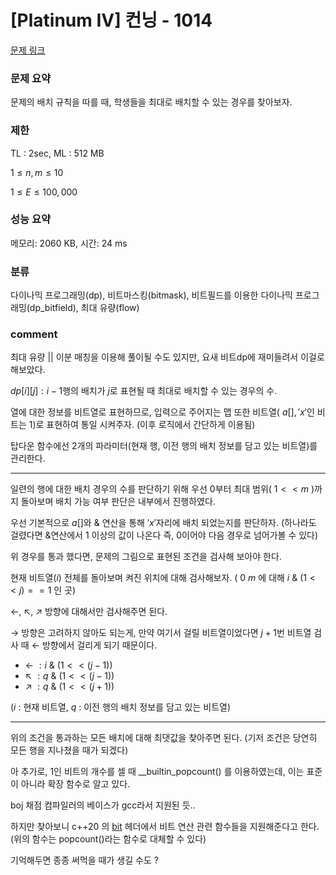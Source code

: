 
# [Platinum IV] 컨닝 - 1014

[문제 링크](https://www.acmicpc.net/problem/1014)

### 문제 요약

<p> 문제의 배치 규칙을 따를 때, 학생들을 최대로 배치할 수 있는 경우를 찾아보자. </p>

### 제한

TL : 2sec, ML : 512 MB

$1 ≤ n, m ≤ 10$

$1 ≤ E ≤ 100,000$

### 성능 요약

메모리: 2060 KB, 시간: 24 ms

### 분류

다이나믹 프로그래밍(dp), 비트마스킹(bitmask), 비트필드를 이용한 다이나믹 프로그래밍(dp_bitfield), 최대 유량(flow)

### comment

최대 유량 || 이분 매칭을 이용해 풀이될 수도 있지만, 요새 비트dp에 재미들려서 이걸로 해보았다.

$dp[i][j] : i - 1$행의 배치가 $j$로 표현될 때 최대로 배치할 수 있는 경우의 수.

열에 대한 정보를 비트열로 표현하므로, 입력으로 주어지는 맵 또한 비트열( $a[], 'x'$인 비트는 1)로 표현하여 통일 시켜주자. (이후 로직에서 간단하게 이용됨)

탑다운 함수에선 2개의 파라미터(현재 행, 이전 행의 배치 정보를 담고 있는 비트열)를 관리한다.

-----------------------------------------------------------------------------------------------------------------------------------------------------------------------

일련의 행에 대한 배치 경우의 수를 판단하기 위해 우선 0부터 최대 범위( $1 << m$ )까지 돌아보며 배치 가능 여부 판단은 내부에서 진행하였다.

우선 기본적으로 $a[]$와 & 연산을 통해 $'x'$자리에 배치 되었는지를 판단하자. (하나라도 걸렸다면 &연산에서 1 이상의 값이 나온다 즉, 0이어야 다음 경우로 넘어가볼 수 있다)

위 경우를 통과 했다면, 문제의 그림으로 표현된 조건을 검사해 보아야 한다.

현재 비트열($i$) 전체를 돌아보며 켜진 위치에 대해 검사해보자. ( $0 ~ m$ 에 대해 $i$ & $(1 << j) == 1$ 인 곳)

←, ↖, ↗ 방향에 대해서만 검사해주면 된다.

→ 방향은 고려하지 않아도 되는게, 만약 여기서 걸릴 비트열이었다면 $j + 1$번 비트열 검사 때 ← 방향에서 걸리게 되기 때문이다.

* ←  $: i$ & $(1 << (j - 1))$
* ↖ $: q$ & $(1 << (j - 1))$
* ↗ $: q$ & $(1 << (j + 1))$

($i$ : 현재 비트열, $q$ : 이전 행의 배치 정보를 담고 있는 비트열)

-----------------------------------------------------------------------------------------------------------------------------------------------------------------------

위의 조건을 통과하는 모든 배치에 대해 최댓값을 찾아주면 된다. (기저 조건은 당연히 모든 행을 지나쳤을 때가 되겠다)

아 추가로, 1인 비트의 개수를 셀 때 __builtin_popcount() 를 이용하였는데, 이는 표준이 아니라 확장 함수로 알고 있다.

boj 채점 컴파일러의 베이스가 gcc라서 지원된 듯..

하지만 찾아보니 c++20 의 [bit](https://en.cppreference.com/w/cpp/header/bit) 헤더에서 비트 연산 관련 함수들을 지원해준다고 한다. (위의 함수는 popcount()라는 함수로 대체할 수 있다)
  
기억해두면 종종 써먹을 때가 생길 수도 ?
